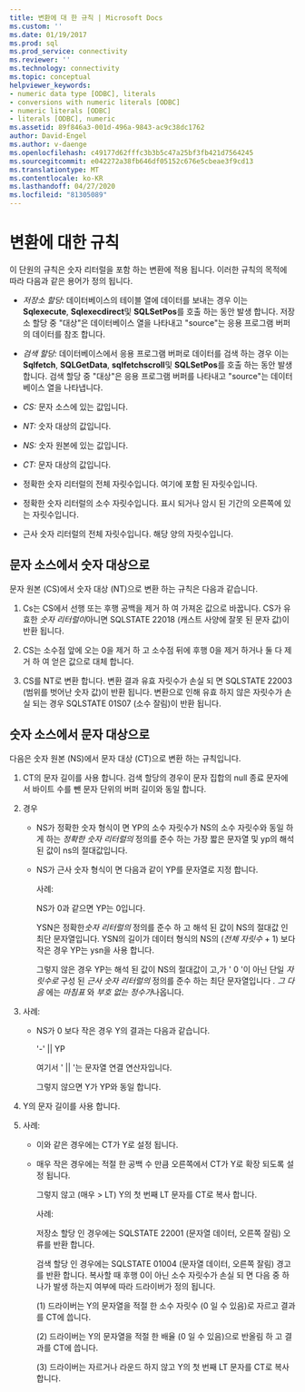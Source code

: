 ```yaml
---
title: 변환에 대 한 규칙 | Microsoft Docs
ms.custom: ''
ms.date: 01/19/2017
ms.prod: sql
ms.prod_service: connectivity
ms.reviewer: ''
ms.technology: connectivity
ms.topic: conceptual
helpviewer_keywords:
- numeric data type [ODBC], literals
- conversions with numeric literals [ODBC]
- numeric literals [ODBC]
- literals [ODBC], numeric
ms.assetid: 89f846a3-001d-496a-9843-ac9c38dc1762
author: David-Engel
ms.author: v-daenge
ms.openlocfilehash: c49177d62fffc3b3b5c47a25bf3fb421d7564245
ms.sourcegitcommit: e042272a38fb646df05152c676e5cbeae3f9cd13
ms.translationtype: MT
ms.contentlocale: ko-KR
ms.lasthandoff: 04/27/2020
ms.locfileid: "81305089"
---
```

# <a name="rules-for-conversions"></a>변환에 대한 규칙
이 단원의 규칙은 숫자 리터럴을 포함 하는 변환에 적용 됩니다. 이러한 규칙의 목적에 따라 다음과 같은 용어가 정의 됩니다.  
  
-   *저장소 할당:* 데이터베이스의 테이블 열에 데이터를 보내는 경우 이는 **Sqlexecute**, **Sqlexecdirect**및 **SQLSetPos**를 호출 하는 동안 발생 합니다. 저장소 할당 중 "대상"은 데이터베이스 열을 나타내고 "source"는 응용 프로그램 버퍼의 데이터를 참조 합니다.  
  
-   *검색 할당:* 데이터베이스에서 응용 프로그램 버퍼로 데이터를 검색 하는 경우 이는 **Sqlfetch**, **SQLGetData**, **sqlfetchscroll**및 **SQLSetPos**를 호출 하는 동안 발생 합니다. 검색 할당 중 "대상"은 응용 프로그램 버퍼를 나타내고 "source"는 데이터베이스 열을 나타냅니다.  
  
-   *CS:* 문자 소스에 있는 값입니다.  
  
-   *NT:* 숫자 대상의 값입니다.  
  
-   *NS:* 숫자 원본에 있는 값입니다.  
  
-   *CT:* 문자 대상의 값입니다.  
  
-   정확한 숫자 리터럴의 전체 자릿수입니다. 여기에 포함 된 자릿수입니다.  
  
-   정확한 숫자 리터럴의 소수 자릿수입니다. 표시 되거나 암시 된 기간의 오른쪽에 있는 자릿수입니다.  
  
-   근사 숫자 리터럴의 전체 자릿수입니다. 해당 양의 자릿수입니다.  
  
## <a name="character-source-to-numeric-target"></a>문자 소스에서 숫자 대상으로  
 문자 원본 (CS)에서 숫자 대상 (NT)으로 변환 하는 규칙은 다음과 같습니다.  
  
1.  Cs는 CS에서 선행 또는 후행 공백을 제거 하 여 가져온 값으로 바꿉니다. CS가 유효한 *숫자 리터럴이*아니면 SQLSTATE 22018 (캐스트 사양에 잘못 된 문자 값)이 반환 됩니다.  
  
2.  CS는 소수점 앞에 오는 0을 제거 하 고 소수점 뒤에 후행 0을 제거 하거나 둘 다 제거 하 여 얻은 값으로 대체 합니다.  
  
3.  CS를 NT로 변환 합니다. 변환 결과 유효 자릿수가 손실 되 면 SQLSTATE 22003 (범위를 벗어난 숫자 값)이 반환 됩니다. 변환으로 인해 유효 하지 않은 자릿수가 손실 되는 경우 SQLSTATE 01S07 (소수 잘림)이 반환 됩니다.  
  
## <a name="numeric-source-to-character-target"></a>숫자 소스에서 문자 대상으로  
 다음은 숫자 원본 (NS)에서 문자 대상 (CT)으로 변환 하는 규칙입니다.  
  
1.  CT의 문자 길이를 사용 합니다. 검색 할당의 경우이 문자 집합의 null 종료 문자에서 바이트 수를 뺀 문자 단위의 버퍼 길이와 동일 합니다.  
  
2.  경우  
  
    -   NS가 정확한 숫자 형식이 면 YP의 소수 자릿수가 NS의 소수 자릿수와 동일 하 게 하는 *정확한 숫자 리터럴의* 정의를 준수 하는 가장 짧은 문자열 및 yp의 해석 된 값이 ns의 절대값입니다.  
  
    -   NS가 근사 숫자 형식이 면 다음과 같이 YP를 문자열로 지정 합니다.  
  
         사례:  
  
         NS가 0과 같으면 YP는 0입니다.  
  
         YSN은 정확한*숫자 리터럴의* 정의를 준수 하 고 해석 된 값이 NS의 절대값 인 최단 문자열입니다. YSN의 길이가 데이터 형식의 NS의 (*전체 자릿수* + 1) 보다 작은 경우 YP는 ysn을 사용 합니다.  
  
         그렇지 않은 경우 YP는 해석 된 값이 NS의 절대값이 고,가 ' 0 '이 아닌 단일 *자릿수로* 구성 된 *근사 숫자 리터럴의* 정의를 준수 하는 최단 문자열입니다 *. 그 다음* 에는 *마침표* 와 *부호 없는 정수가*나옵니다.  
  
3.  사례:  
  
    -   NS가 0 보다 작은 경우 Y의 결과는 다음과 같습니다.  
  
         '-'  &#124;&#124; YP  
  
         여기서 ' &#124;&#124; '는 문자열 연결 연산자입니다.  
  
         그렇지 않으면 Y가 YP와 동일 합니다.  
  
4.  Y의 문자 길이를 사용 합니다.  
  
5.  사례:  
  
    -   이와 같은 경우에는 CT가 Y로 설정 됩니다.  
  
    -   매우 작은 경우에는 적절 한 공백 수 만큼 오른쪽에서 CT가 Y로 확장 되도록 설정 됩니다.  
  
         그렇지 않고 (매우 > LT) Y의 첫 번째 LT 문자를 CT로 복사 합니다.  
  
         사례:  
  
         저장소 할당 인 경우에는 SQLSTATE 22001 (문자열 데이터, 오른쪽 잘림) 오류를 반환 합니다.  
  
         검색 할당 인 경우에는 SQLSTATE 01004 (문자열 데이터, 오른쪽 잘림) 경고를 반환 합니다. 복사할 때 후행 0이 아닌 소수 자릿수가 손실 되 면 다음 중 하나가 발생 하는지 여부에 따라 드라이버가 정의 됩니다.  
  
         (1) 드라이버는 Y의 문자열을 적절 한 소수 자릿수 (0 일 수 있음)로 자르고 결과를 CT에 씁니다.  
  
         (2) 드라이버는 Y의 문자열을 적절 한 배율 (0 일 수 있음)으로 반올림 하 고 결과를 CT에 씁니다.  
  
         (3) 드라이버는 자르거나 라운드 하지 않고 Y의 첫 번째 LT 문자를 CT로 복사 합니다.
